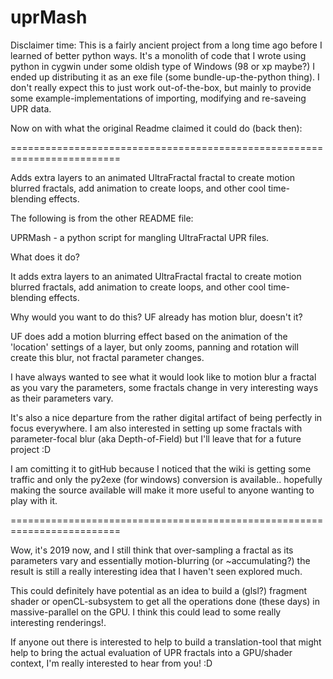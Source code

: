 uprMash
=======

Disclaimer time: This is a fairly ancient project from a long time ago before I learned of better python ways. It's a monolith of code that I wrote using python in cygwin under some oldish type of Windows (98 or xp maybe?) I ended up distributing it as an exe file (some bundle-up-the-python thing). I don't really expect this to just work out-of-the-box, but mainly to provide some example-implementations of importing, modifying and re-saveing UPR data.

Now on with what the original Readme claimed it could do (back then):

=========================================================================

Adds extra layers to an animated UltraFractal fractal to create motion blurred fractals, add animation to create loops, and other cool time-blending effects.

The following is from the other README file:

UPRMash - a python script for mangling UltraFractal UPR files.

What does it do?

It adds extra layers to an animated UltraFractal fractal to create motion blurred fractals, add animation to create loops, and other cool time-blending effects.


Why would you want to do this? UF already has motion blur, doesn't it?

UF does add a motion blurring effect based on the animation of the 'location' settings of a layer, but only zooms, panning and rotation will create this blur, not fractal parameter changes.

I have always wanted to see what it would look like to motion blur a fractal as you vary the parameters, some fractals change in very interesting ways as their parameters vary.


It's also a nice departure from the rather digital artifact of being perfectly in focus everywhere. I am also interested in setting up some fractals with parameter-focal blur (aka Depth-of-Field) but I'll leave that for a future project :D


I am comitting it to gitHub because I noticed that the wiki is getting some traffic and only the py2exe (for windows) conversion is available.. hopefully making the source available will make it more useful to anyone wanting to play with it.

=========================================================================

Wow, it's 2019 now, and I still think that over-sampling a fractal as its parameters vary and essentially motion-blurring (or ~accumulating?) the result is still a really interesting idea that I haven't seen explored much.

This could definitely have potential as an idea to build a (glsl?) fragment shader or openCL-subsystem to get all the operations done (these days) in massive-parallel on the GPU. I think this could lead to some really interesting renderings!.

If anyone out there is interested to help to build a translation-tool that might help to bring the actual evaluation of UPR fractals into a GPU/shader context, I'm really interested to hear from you! :D
